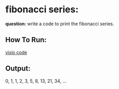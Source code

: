 # fibonacci series:
**question:**
write a code to print the fibonacci series.

## **How To Run:**

[visio code](https://code.visualstudio.com/)

## **Output:**

0, 1, 1, 2, 3, 5, 8, 13, 21, 34, ...